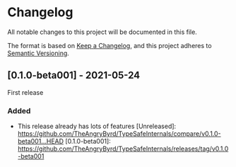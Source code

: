 # Changelog

All notable changes to this project will be documented in this file.

The format is based on [Keep a Changelog](https://keepachangelog.com/en/1.0.0/),
and this project adheres to [Semantic Versioning](https://semver.org/spec/v2.0.0.html).

## [0.1.0-beta001] - 2021-05-24

First release

### Added

- This release already has lots of features
[Unreleased]: https://github.com/TheAngryByrd/TypeSafeInternals/compare/v0.1.0-beta001...HEAD
[0.1.0-beta001]: https://github.com/TheAngryByrd/TypeSafeInternals/releases/tag/v0.1.0-beta001
